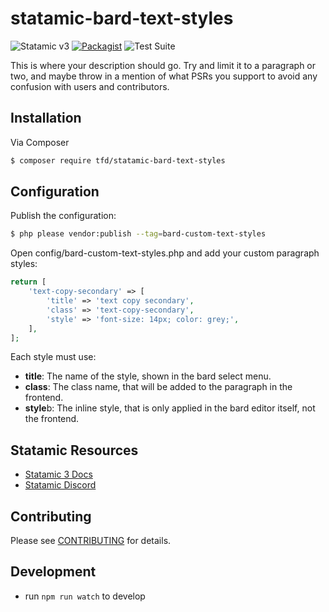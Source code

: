 # statamic-bard-text-styles

![Statamic v3](https://img.shields.io/badge/Statamic-3.0+-FF269E)
[![Packagist](https://img.shields.io/packagist/v/21stdigital/statamic-bard-text-styles)](https://)
![Test Suite](https://github.com/21stdigital/statamic-bard-text-styles/workflows/Tests/badge.svg)

This is where your description should go. Try and limit it to a paragraph or two, and maybe throw in a mention of what
PSRs you support to avoid any confusion with users and contributors.

## Installation

Via Composer

```bash
$ composer require tfd/statamic-bard-text-styles
```

## Configuration

Publish the configuration:

```bash
$ php please vendor:publish --tag=bard-custom-text-styles
```

Open config/bard-custom-text-styles.php and add your custom paragraph styles:

```php
return [
    'text-copy-secondary' => [
        'title' => 'text copy secondary',
        'class' => 'text-copy-secondary',
        'style' => 'font-size: 14px; color: grey;',
    ],
];
```

Each style must use:

- **title**: The name of the style, shown in the bard select menu.
- **class**: The class name, that will be added to the paragraph in the frontend.
- **style**b: The inline style, that is only applied in the bard editor itself, not the frontend.

## Statamic Resources

- [Statamic 3 Docs](https://statamic.dev)
- [Statamic Discord](https://statamic.com/discord)

## Contributing

Please see [CONTRIBUTING](CONTRIBUTING.md) for details.

## Development

- run `npm run watch` to develop
